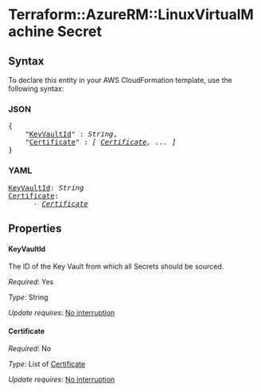 # Terraform::AzureRM::LinuxVirtualMachine Secret

## Syntax

To declare this entity in your AWS CloudFormation template, use the following syntax:

### JSON

<pre>
{
    "<a href="#keyvaultid" title="KeyVaultId">KeyVaultId</a>" : <i>String</i>,
    "<a href="#certificate" title="Certificate">Certificate</a>" : <i>[ <a href="secret-certificate.md">Certificate</a>, ... ]</i>
}
</pre>

### YAML

<pre>
<a href="#keyvaultid" title="KeyVaultId">KeyVaultId</a>: <i>String</i>
<a href="#certificate" title="Certificate">Certificate</a>: <i>
      - <a href="secret-certificate.md">Certificate</a></i>
</pre>

## Properties

#### KeyVaultId

The ID of the Key Vault from which all Secrets should be sourced.

_Required_: Yes

_Type_: String

_Update requires_: [No interruption](https://docs.aws.amazon.com/AWSCloudFormation/latest/UserGuide/using-cfn-updating-stacks-update-behaviors.html#update-no-interrupt)

#### Certificate

_Required_: No

_Type_: List of <a href="secret-certificate.md">Certificate</a>

_Update requires_: [No interruption](https://docs.aws.amazon.com/AWSCloudFormation/latest/UserGuide/using-cfn-updating-stacks-update-behaviors.html#update-no-interrupt)

